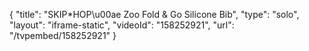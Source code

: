 {
    "title": "SKIP*HOP\u00ae Zoo Fold & Go Silicone Bib",
    "type": "solo",
    "layout": "iframe-static",
    "videoId": "158252921",
    "url": "\/tvpembed\/158252921"
}